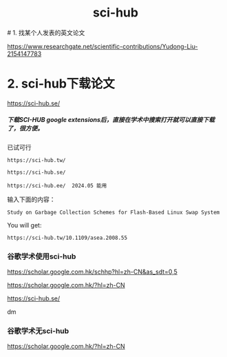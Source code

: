 <h1 align="center">sci-hub</h1>
# 1. 找某个人发表的英文论文

https://www.researchgate.net/scientific-contributions/Yudong-Liu-2154147783



# 2. sci-hub下载论文

https://sci-hub.se/





##### 下载SCI-HUB google extensions后，直接在学术中搜索打开就可以直接下载了，很方便。



已试可行

```shell
https://sci-hub.tw/

https://sci-hub.se/

https://sci-hub.ee/  2024.05 能用
```



输入下面的内容：

```shell
Study on Garbage Collection Schemes for Flash-Based Linux Swap System
```



You will get:

```shell
https://sci-hub.tw/10.1109/asea.2008.55
```





### 谷歌学术使用sci-hub

https://scholar.google.com.hk/schhp?hl=zh-CN&as_sdt=0,5

https://scholar.google.com.hk/?hl=zh-CN





https://sci-hub.se/

dm

### 谷歌学术无sci-hub

https://scholar.google.com.hk/?hl=zh-CN







